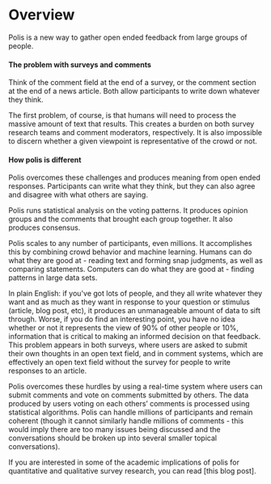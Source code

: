 # Overview

Polis is a new way to gather open ended feedback from large groups of people.

#### The problem with surveys and comments

Think of the comment field at the end of a survey, or the comment section at the end of a news article. Both allow participants to write down whatever they think. 

The first problem, of course, is that humans will need to process the massive amount of text that results. This creates a burden on both survey research teams and comment moderators, respectively. It is also impossible to discern whether a given viewpoint is representative of the crowd or not.

#### How polis is different

Polis overcomes these challenges and produces meaning from open ended responses. Participants can write what they think, but they can also agree and disagree with what others are saying. 

Polis runs statistical analysis on the voting patterns. It produces opinion groups and the comments that brought each group together. It also produces consensus. 

Polis scales to any number of participants, even millions. It accomplishes this by combining crowd behavior and machine learning. Humans can do what they are good at - reading text and forming snap judgments, as well as comparing statements. Computers can do what they are good at - finding patterns in large data sets.




In plain English: if you've got lots of people, and they all write whatever they want and as much as they want in response to your question or stimulus (article, blog post, etc), it produces an unmanageable amount of data to sift through. Worse, if you do find an interesting point, you have no idea whether or not it represents the view of 90% of other people or 10%, information that is critical to making an informed decision on that feedback. This problem appears in both surveys, where users are asked to submit their own thoughts in an open text field, and in comment systems, which are effectively an open text field without the survey for people to write responses to an article.

Polis overcomes these hurdles by using a real-time system where users can submit comments and vote on comments submitted by others. The data produced by users voting on each others’ comments is processed using statistical algorithms. Polis can handle millions of participants and remain coherent (though it cannot similarly handle millions of comments - this would imply there are too many issues being discussed and the conversations should be broken up into several smaller topical conversations).

If you are interested in some of the academic implications of polis for quantitative and qualitative survey research, you can read [this blog post].
